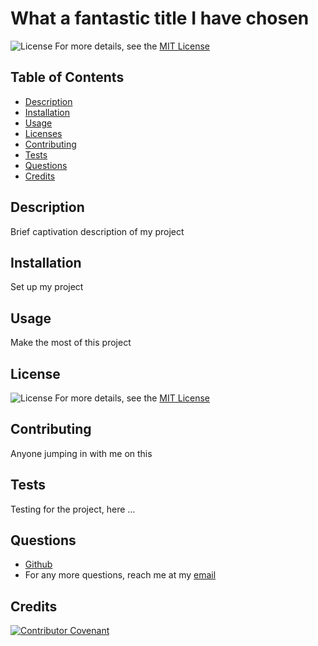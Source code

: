 # What a fantastic title I have chosen

  ![License](https://img.shields.io/badge/License-MIT-yellow.svg)
  For more details, see the [MIT License](https://opensource.org/licenses/MIT)

  ## Table of Contents
  
  * [Description](#description)
  * [Installation](#installation)
  * [Usage](#usage)
  * [Licenses](#licenses)
  * [Contributing](#contributing)
  * [Tests](#tests)
  * [Questions](#questions)
  * [Credits](#credits)

  ## Description 

  Brief captivation description of my project

  ## Installation
  
  Set up my project
  
  ## Usage 
  
  Make the most of this project

  ## License
  
  ![License](https://img.shields.io/badge/License-MIT-yellow.svg)
  For more details, see the [MIT License](https://opensource.org/licenses/MIT)
  
  ## Contributing

  Anyone jumping in with me on this

  ## Tests

  Testing for the project, here ...

  ## Questions
  
  * [Github](https://github.com/Thomas-Barnhart)
  * For any more questions, reach me at my [email](tmbarnhart1@gmail.com)
  
  ## Credits
  
  [![Contributor Covenant](https://img.shields.io/badge/Contributor%20Covenant-2.1-4baaaa.svg)](code_of_conduct.md)
